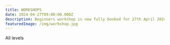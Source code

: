 ```yaml
---
title: WORKSHOPS
date: 2024-04-27T09:00:00.000Z
description: Beginners workshop is now fully booked for 27th April 2024
featuredImage: /img/workshop.jpg
---
```

A﻿ll levels